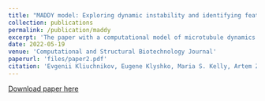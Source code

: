 ```yaml
---
title: "MADDY model: Exploring dynamic instability and identifying features of Microtubules’ Growth, Catastrophe, Shortening, and Rescue"
collection: publications
permalink: /publication/maddy
excerpt: 'The paper with a computational model of microtubule dynamics'
date: 2022-05-19
venue: 'Computational and Structural Biotechnology Journal'
paperurl: 'files/paper2.pdf'
citation: 'Evgenii Kliuchnikov, Eugene Klyshko, Maria S. Kelly, Artem Zhmurov, Ruxandra I. Dima, Kenneth A. Marx, Valeri Barsegov (2022). &quot;Microtubule assembly and disassembly dynamics model: Exploring dynamic instability and identifying features of Microtubules’ Growth, Catastrophe, Shortening, and Rescue.&quot; <i>Computational and Structural Biotechnology Journal</i>. 20(1).'
---
```


[Download paper here](files/paper2.pdf)
